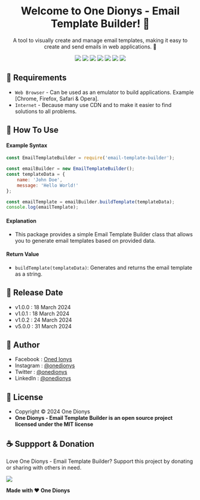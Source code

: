 <h1 align="center">Welcome to One Dionys - Email Template Builder! 👋 </h1>

<p align="center">A tool to visually create and manage email templates, making it easy to create and send emails in web applications. 💖 </p>

<p align="center">
<img src="https://img.shields.io/github/contributors/onedionys/onedionys-email-template-builder?style=flat-square">
<img src="https://img.shields.io/github/issues/onedionys/onedionys-email-template-builder?style=flat-square">
<img src="https://img.shields.io/github/stars/onedionys/onedionys-email-template-builder?style=flat-square"> 
<img src="https://img.shields.io/github/forks/onedionys/onedionys-email-template-builder?style=flat-square">
<img src="https://img.shields.io/github/last-commit/onedionys/onedionys-email-template-builder.svg?style=flat-square">
<img src="https://img.shields.io/github/languages/code-size/onedionys/onedionys-email-template-builder?style=flat-square">
<img src="https://img.shields.io/github/license/onedionys/onedionys-email-template-builder?style=flat-square">
</p>

## 💾 Requirements

* `Web Browser` - Can be used as an emulator to build applications. Example [Chrome, Firefox, Safari & Opera].
* `Internet` - Because many use CDN and to make it easier to find solutions to all problems.

## 🎯 How To Use

#### Example Syntax

```javascript
const EmailTemplateBuilder = require('email-template-builder');

const emailBuilder = new EmailTemplateBuilder();
const templateData = {
    name: 'John Doe',
    message: 'Hello World!'
};

const emailTemplate = emailBuilder.buildTemplate(templateData);
console.log(emailTemplate);
```

#### Explanation

* This package provides a simple Email Template Builder class that allows you to generate email templates based on provided data.

#### Return Value

* `buildTemplate(templateData)`: Generates and returns the email template as a string.

## 📆 Release Date

* v1.0.0 : 18 March 2024
* v1.0.1 : 18 March 2024
* v1.0.2 : 24 March 2024
* v5.0.0 : 31 March 2024

## 🧑 Author

* Facebook : <a href="https://www.facebook.com/theonedionys"> Oned Ionys</a>
* Instagram : <a href="https://www.instagram.com/onedionys/"> @onedionys</a>
* Twitter : <a href="https://twitter.com/onedionys"> @onedionys</a>
* LinkedIn :  <a href="https://www.linkedin.com/in/onedionys/"> @onedionys</a>

## 📝 License

* Copyright © 2024 One Dionys
* **One Dionys - Email Template Builder is an open source project licensed under the MIT license**

## ☕️ Suppport & Donation

Love One Dionys - Email Template Builder? Support this project by donating or sharing with others in need.

<a href="https://www.buymeacoffee.com/onedionys"><img src="https://img.shields.io/badge/Buy_Me_A_Coffee-FFDD00?style=for-the-badge&logo=buy-me-a-coffee&logoColor=black"/> </a>

**Made with ❤️ One Dionys**

